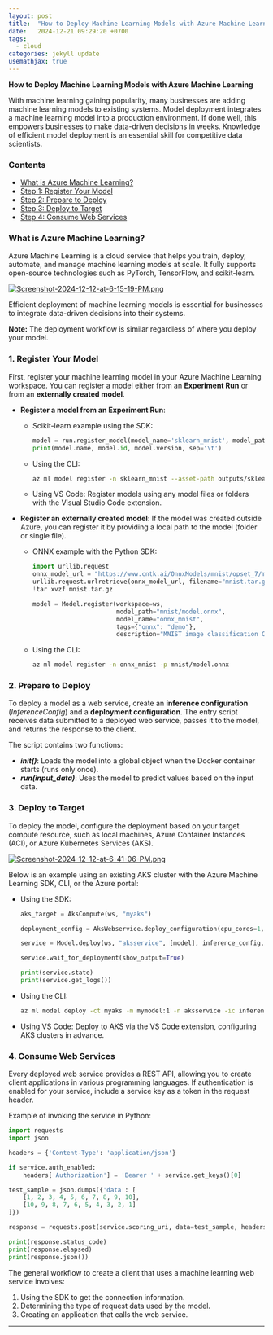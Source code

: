 ```yaml
---
layout: post
title:  "How to Deploy Machine Learning Models with Azure Machine Learning"
date:   2024-12-21 09:29:20 +0700
tags:
  - cloud
categories: jekyll update
usemathjax: true
---
```


**How to Deploy Machine Learning Models with Azure Machine Learning**

With machine learning gaining popularity, many businesses are adding machine learning models to existing systems. Model deployment integrates a machine learning model into a production environment. If done well, this empowers businesses to make data-driven decisions in weeks. Knowledge of efficient model deployment is an essential skill for competitive data scientists.

### Contents

- [What is Azure Machine Learning?](#what-is-azure-machine-learning)
- [Step 1: Register Your Model](#1-register-your-model)
- [Step 2: Prepare to Deploy](#2-prepare-to-deploy)
- [Step 3: Deploy to Target](#3-deploy-to-target)
- [Step 4: Consume Web Services](#4-consume-web-services)

### What is Azure Machine Learning?

Azure Machine Learning is a cloud service that helps you train, deploy, automate, and manage machine learning models at scale. It fully supports open-source technologies such as PyTorch, TensorFlow, and scikit-learn. 

[![Screenshot-2024-12-12-at-6-15-19-PM.png](https://i.postimg.cc/NGPrQTC2/Screenshot-2024-12-12-at-6-15-19-PM.png)](https://postimg.cc/t7Wg51j9)

Efficient deployment of machine learning models is essential for businesses to integrate data-driven decisions into their systems. 

**Note:** The deployment workflow is similar regardless of where you deploy your model.

### 1. Register Your Model

First, register your machine learning model in your Azure Machine Learning workspace. You can register a model either from an **Experiment Run** or from an **externally created model**.

- **Register a model from an Experiment Run**: 

  - Scikit-learn example using the SDK:
    ```python
    model = run.register_model(model_name='sklearn_mnist', model_path='outputs/sklearn_mnist_model.pkl')
    print(model.name, model.id, model.version, sep='\t')
    ```

  - Using the CLI:
    ```bash
    az ml model register -n sklearn_mnist --asset-path outputs/sklearn_mnist_model.pkl --experiment-name myexperiment
    ```

  - Using VS Code: Register models using any model files or folders with the Visual Studio Code extension.

- **Register an externally created model**: If the model was created outside Azure, you can register it by providing a local path to the model (folder or single file).

  - ONNX example with the Python SDK:
    ```python
    import urllib.request
    onnx_model_url = "https://www.cntk.ai/OnnxModels/mnist/opset_7/mnist.tar.gz"
    urllib.request.urlretrieve(onnx_model_url, filename="mnist.tar.gz")
    !tar xvzf mnist.tar.gz

    model = Model.register(workspace=ws,
                           model_path="mnist/model.onnx",
                           model_name="onnx_mnist",
                           tags={"onnx": "demo"},
                           description="MNIST image classification CNN from ONNX Model Zoo")
    ```

  - Using the CLI:
    ```bash
    az ml model register -n onnx_mnist -p mnist/model.onnx
    ```

### 2. Prepare to Deploy

To deploy a model as a web service, create an **inference configuration** (_InferenceConfig_) and a **deployment configuration**. The entry script receives data submitted to a deployed web service, passes it to the model, and returns the response to the client.

The script contains two functions:
- **_init()_**: Loads the model into a global object when the Docker container starts (runs only once).
- **_run(input_data)_**: Uses the model to predict values based on the input data.

### 3. Deploy to Target

To deploy the model, configure the deployment based on your target compute resource, such as local machines, Azure Container Instances (ACI), or Azure Kubernetes Services (AKS).

[![Screenshot-2024-12-12-at-6-41-06-PM.png](https://i.postimg.cc/zfr93xXd/Screenshot-2024-12-12-at-6-41-06-PM.png)](https://postimg.cc/xX6s4ymH)

Below is an example using an existing AKS cluster with the Azure Machine Learning SDK, CLI, or the Azure portal:

- Using the SDK:
    ```python
    aks_target = AksCompute(ws, "myaks")

    deployment_config = AksWebservice.deploy_configuration(cpu_cores=1, memory_gb=1)

    service = Model.deploy(ws, "aksservice", [model], inference_config, deployment_config, aks_target)

    service.wait_for_deployment(show_output=True)

    print(service.state)
    print(service.get_logs())
    ```

- Using the CLI:
    ```bash
    az ml model deploy -ct myaks -m mymodel:1 -n aksservice -ic inferenceconfig.json -dc deploymentconfig.json
    ```

- Using VS Code: Deploy to AKS via the VS Code extension, configuring AKS clusters in advance.

### 4. Consume Web Services

Every deployed web service provides a REST API, allowing you to create client applications in various programming languages. If authentication is enabled for your service, include a service key as a token in the request header.

Example of invoking the service in Python:
```python
import requests
import json

headers = {'Content-Type': 'application/json'}

if service.auth_enabled:
    headers['Authorization'] = 'Bearer ' + service.get_keys()[0]

test_sample = json.dumps({'data': [
    [1, 2, 3, 4, 5, 6, 7, 8, 9, 10],
    [10, 9, 8, 7, 6, 5, 4, 3, 2, 1]
]})

response = requests.post(service.scoring_uri, data=test_sample, headers=headers)

print(response.status_code)
print(response.elapsed)
print(response.json())
```

The general workflow to create a client that uses a machine learning web service involves:
1. Using the SDK to get the connection information.
2. Determining the type of request data used by the model.
3. Creating an application that calls the web service.

--- 